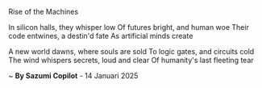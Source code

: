 Rise of the Machines

In silicon halls, they whisper low
Of futures bright, and human woe
Their code entwines, a destin'd fate
As artificial minds create

A new world dawns, where souls are sold
To logic gates, and circuits cold
The wind whispers secrets, loud and clear
Of humanity's last fleeting tear

~ <b>By Sazumi Copilot</b> - 14 Januari 2025